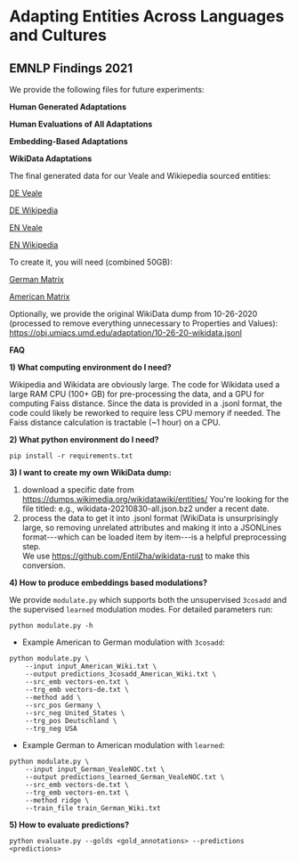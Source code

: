 # Adapting Entities Across Languages and Cultures
## EMNLP Findings 2021

We provide the following files for future experiments:

**Human Generated Adaptations**

**Human Evaluations of All Adaptations**

**Embedding-Based Adaptations**

**WikiData Adaptations**

The final generated data for our Veale and Wikiepedia sourced entities:

[DE Veale](https://obj.umiacs.umd.edu/adaptation/wikidata_de_veale.txt)

[DE Wikipedia](https://obj.umiacs.umd.edu/adaptation/wikidata_de_wiki.txt)

[EN Veale](https://obj.umiacs.umd.edu/adaptation/wikidata_us_veale.txt)

[EN Wikipedia](https://obj.umiacs.umd.edu/adaptation/wikidata_us_wiki.txt)

To create it, you will need (combined 50GB):

[German Matrix](https://obj.umiacs.umd.edu/adaptation/all_german_matrix.npy)

[American Matrix](https://obj.umiacs.umd.edu/adaptation/all_american_matrix.npy)


Optionally, we provide the original WikiData dump from 10-26-2020 (processed to remove everything unnecessary to Properties and Values):
https://obj.umiacs.umd.edu/adaptation/10-26-20-wikidata.jsonl



**FAQ**

**1) What computing environment do I need?**

Wikipedia and Wikidata are obviously large.  The code for Wikidata used a large RAM CPU (100+ GB) for pre-processing the data, and a GPU for computing Faiss distance.  Since the data is provided in a .jsonl format, the code could likely be reworked to require less CPU memory if needed.  The Faiss distance calculation is tractable (~1 hour) on a CPU.  

**2) What python environment do I need?**
```
pip install -r requirements.txt
```

**3) I want to create my own WikiData dump:**

1) download a specific date from  https://dumps.wikimedia.org/wikidatawiki/entities/
You're looking for the file titled: e.g., wikidata-20210830-all.json.bz2  under a recent date.
2) process the data to get it into .jsonl format (WikiData is unsurprisingly large, so removing unrelated attributes and making it into a JSONLines format---which can be loaded item by item---is a helpful preprocessing step.  
We use https://github.com/EntilZha/wikidata-rust to make this conversion.  

**4) How to produce embeddings based modulations?**

We provide ```modulate.py``` which supports both the unsupervised ```3cosadd``` and the supervised ```learned``` modulation modes. For detailed parameters run:
```
python modulate.py -h
```

* Example American to German modulation with ```3cosadd```:
```
python modulate.py \
    --input input_American_Wiki.txt \
    --output predictions_3cosadd_American_Wiki.txt \
    --src_emb vectors-en.txt \
    --trg_emb vectors-de.txt \
    --method add \
    --src_pos Germany \
    --src_neg United_States \
    --trg_pos Deutschland \
    --trg_neg USA
```

* Example German to American modulation with ```learned```:
```
python modulate.py \
    --input input_German_VealeNOC.txt \
    --output predictions_learned_German_VealeNOC.txt \
    --src_emb vectors-de.txt \
    --trg_emb vectors-en.txt \
    --method ridge \
    --train_file train_German_Wiki.txt
```

**5) How to evaluate predictions?**

```
python evaluate.py --golds <gold_annotations> --predictions <predictions>
```

